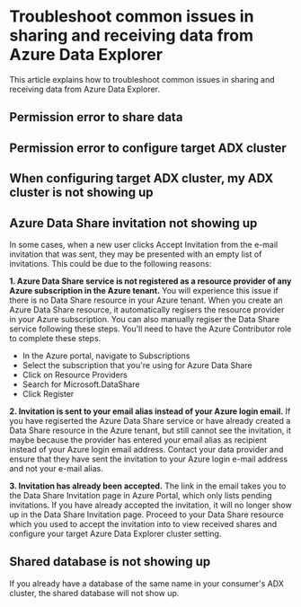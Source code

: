 # Troubleshoot common issues in sharing and receiving data from Azure Data Explorer

This article explains how to troubleshoot common issues in sharing and receiving data from Azure Data Explorer.

## Permission error to share data

## Permission error to configure target ADX cluster

## When configuring target ADX cluster, my ADX cluster is not showing up


## Azure Data Share invitation not showing up
In some cases, when a new user clicks Accept Invitation from the e-mail invitation that was sent, they may be presented with an empty list of invitations. This could be due to the following reasons:

**1. Azure Data Share service is not registered as a resource provider of any Azure subscription in the Azure tenant.** You will experience this issue if there is no Data Share resource in your Azure tenant. When you create an Azure Data Share resource, it automatically regisers the resource provider in your Azure subscription. You can also manually regiser the Data Share service following these steps. You'll need to have the Azure Contributor role to complete these steps.

* In the Azure portal, navigate to Subscriptions
* Select the subscription that you're using for Azure Data Share
* Click on Resource Providers
* Search for Microsoft.DataShare
* Click Register

**2. Invitation is sent to your email alias instead of your Azure login email.** If you have regiserted the Azure Data Share service or have already created a Data Share resource in the Azure tenant, but still cannot see the invitation, it maybe because the provider has entered your email alias as recipient instead of your Azure login email address. Contact your data provider and ensure that they have sent the invitation to your Azure login e-mail address and not your e-mail alias.

**3. Invitation has already been accepted.** The link in the email takes you to the Data Share Invitation page in Azure Portal, which only lists pending invitations. If you have already accepted the invitation, it will no longer show up in the Data Share Invitation page. Proceed to your Data Share resource which you used to accept the invitation into to view received shares and configure your target Azure Data Explorer cluster setting.

## Shared database is not showing up

If you already have a database of the same name in your consumer's ADX cluster, the shared database will not show up.
